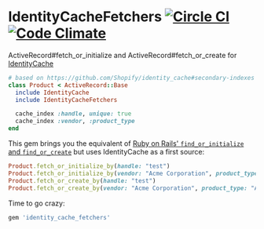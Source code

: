 # IdentityCacheFetchers [![Circle CI](https://circleci.com/gh/KevinBongart/identity_cache_fetchers.svg?style=svg)](https://circleci.com/gh/KevinBongart/identity_cache_fetchers) [![Code Climate](https://codeclimate.com/github/KevinBongart/identity_cache_fetchers/badges/gpa.svg)](https://codeclimate.com/github/KevinBongart/identity_cache_fetchers)

ActiveRecord#fetch_or_initialize and ActiveRecord#fetch_or_create for [IdentityCache](https://github.com/Shopify/identity_cache)

```ruby
# based on https://github.com/Shopify/identity_cache#secondary-indexes
class Product < ActiveRecord::Base
  include IdentityCache
  include IdentityCacheFetchers

  cache_index :handle, unique: true
  cache_index :vendor, :product_type
end
```

This gem brings you the equivalent of [Ruby on Rails' `find_or_initialize` and `find_or_create`](http://guides.rubyonrails.org/active_record_querying.html#find-or-build-a-new-object) but uses IdentityCache as a first source:

```ruby
Product.fetch_or_initialize_by(handle: "test")
Product.fetch_or_initialize_by(vendor: "Acme Corporation", product_type: "A thing")
Product.fetch_or_create_by(handle: "test")
Product.fetch_or_create_by(vendor: "Acme Corporation", product_type: "A thing")
```

Time to go crazy:

```ruby
gem 'identity_cache_fetchers'
```
